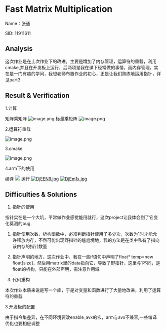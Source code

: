 # Fast Matrix Multiplication
Name：张通

SID: 11911611
## Analysis
这次作业是在上次作业下的改进，主要是增加了内存管理，运算符的重载，利用cmake,并且在开发板上运行，后两项是我在课下经常做的事情，而内存管理，实在是一门有趣的学问，我想老师布置作业的初心，正是让我们熟练地运用指针，详见part3

##  Result & Verification
1.计算

矩阵乘矩阵
![image.png](https://i.loli.net/2020/12/06/TFWiP89pCrENuys.png)
标量乘矩阵
![image.png](https://i.loli.net/2020/12/06/SaDOEetQrU4VMqT.png)

2.运算符重载

![image.png](https://i.loli.net/2020/12/06/kvwp3mzTIuMZnay.png)

3.cmake

![image.png](https://i.loli.net/2020/12/06/9gLu3ErOQMtFKo5.png)

4.arm下的使用

 编译
![](https://i.bmp.ovh/imgs/2020/12/b61cdd86637b9b7e.png)
 运行
 [![DjEEN9.jpg](https://s3.ax1x.com/2020/12/06/DjEEN9.jpg)](https://imgchr.com/i/DjEEN9)
 [![DjEm1x.jpg](https://s3.ax1x.com/2020/12/06/DjEm1x.jpg)](https://imgchr.com/i/DjEm1x)

##  Difficulties & Solutions
1. 指针的使用

指针实在是一个大坑，平常做作业感觉能用就行，这次project让我体会到了它变化莫测的bug.

1. 指针使用次数，析构函数中，必须判断指针使用了多少次，次数为1时才能允许释放内存，不然可能出现野指针的尴尬境地，我的方法是在类中私有了指向该内存的指针数量
2. 指针声明的地方，这次作业中，我在一些if语句中声明了float* temp=new float[size]，然后用matrix里的data指向它，导致了野指针，这里与1不同，是float的析构，只能在外部声明，需注意作用域

2. 代码重构

本次作业本质来说是写一个库，于是对变量和函数进行了大量地改进，利用了运算符的重载

3.开发板的配置

由于指令集差异，在不同环境要改enable_avx的宏，arm与avx不兼容,一些编译优化也要相应调整
